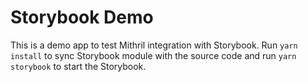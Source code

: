 # Storybook Demo

This is a demo app to test Mithril integration with Storybook. Run `yarn install` to sync Storybook module with the source code and run `yarn storybook` to start the Storybook.
